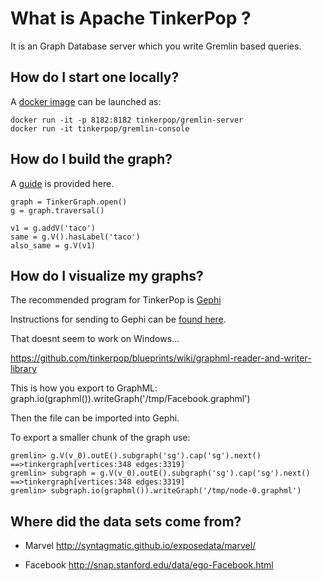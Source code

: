 # What is Apache TinkerPop ?

It is an Graph Database server which you write Gremlin based queries.

## How do I start one locally?

A [docker image](https://hub.docker.com/r/tinkerpop/gremlin-server) can be launched as:

```
docker run -it -p 8182:8182 tinkerpop/gremlin-server
docker run -it tinkerpop/gremlin-console
```

## How do I build the graph?

A [guide](http://tinkerpop.apache.org/docs/3.1.0-incubating/tutorials-getting-started.html) is provided here.

```
graph = TinkerGraph.open()
g = graph.traversal()

v1 = g.addV('taco')
same = g.V().hasLabel('taco')
also_same = g.V(v1)
```

## How do I visualize my graphs?

The recommended program for TinkerPop is [Gephi](https://gephi.org/users/download/)

Instructions for sending to Gephi can be [found here](https://groups.google.com/forum/#!topic/gremlin-users/pT87rPvty0g).

That doesnt seem to work on Windows...

https://github.com/tinkerpop/blueprints/wiki/graphml-reader-and-writer-library

This is how you export to GraphML: graph.io(graphml()).writeGraph('/tmp/Facebook.graphml')

Then the file can be imported into Gephi.

To export a smaller chunk of the graph use:

```
gremlin> g.V(v_0).outE().subgraph('sg').cap('sg').next()
==>tinkergraph[vertices:348 edges:3319]
gremlin> subgraph = g.V(v_0).outE().subgraph('sg').cap('sg').next()
==>tinkergraph[vertices:348 edges:3319]
gremlin> subgraph.io(graphml()).writeGraph('/tmp/node-0.graphml')
```

## Where did the data sets come from?

- Marvel http://syntagmatic.github.io/exposedata/marvel/

- Facebook http://snap.stanford.edu/data/ego-Facebook.html